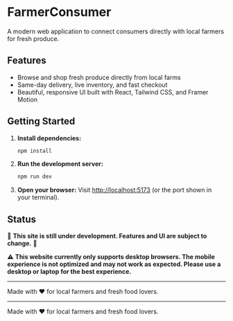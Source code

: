 # FarmerConsumer

A modern web application to connect consumers directly with local farmers for fresh produce.

## Features

- Browse and shop fresh produce directly from local farms
- Same-day delivery, live inventory, and fast checkout
- Beautiful, responsive UI built with React, Tailwind CSS, and Framer Motion

## Getting Started

1. **Install dependencies:**
   ```bash
   npm install
   ```

2. **Run the development server:**
   ```bash
   npm run dev
   ```

3. **Open your browser:**
   Visit [http://localhost:5173](http://localhost:5173) (or the port shown in your terminal).

## Status

🚧 **This site is still under development. Features and UI are subject to change.** 🚧

⚠️ **This website currently only supports desktop browsers. The mobile experience is not optimized and may not work as expected. Please use a desktop or laptop for the best experience.**

---

Made with ❤️ for local farmers and fresh food lovers.

---

Made with ❤️ for local farmers and fresh food lovers.

